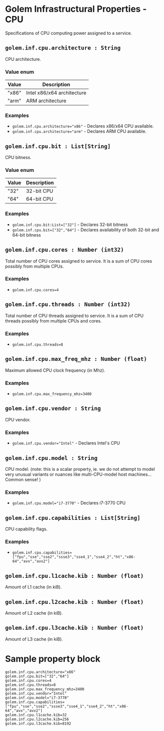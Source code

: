 # Golem Infrastructural Properties - CPU
Specifications of CPU computing power assigned to a service.

## `golem.inf.cpu.architecture : String`
CPU architecture.
### Value enum
|Value| Description |
|---|---|
|"x86"|Intel x86/x64 architecture|
|"arm"|ARM architecture|
### **Examples**
* `golem.inf.cpu.architecture="x86"` - Declares x86/x64 CPU available.
* `golem.inf.cpu.architecture="arm"` - Declares ARM CPU available.


## `golem.inf.cpu.bit : List[String]`
CPU bitness.
### Value enum
|Value| Description |
|---|---|
|"32"|32-bit CPU|
|"64"|64-bit CPU|
### **Examples**
* `golem.inf.cpu.bit:List=["32"]` - Declares 32-bit bitness
* `golem.inf.cpu.bit=["32","64"]` - Declares availability of both 32-bit and 64-bit bitness


## `golem.inf.cpu.cores : Number (int32)`
Total number of CPU cores assigned to service. It is a sum of CPU cores possibly from multiple CPUs.
### **Examples**
* `golem.inf.cpu.cores=4`


## `golem.inf.cpu.threads : Number (int32)`
Total number of CPU threads assigned to service. It is a sum of CPU threads possibly from multiple CPUs and cores.
### **Examples**
* `golem.inf.cpu.threads=8`


## `golem.inf.cpu.max_freq_mhz : Number (float)`
Maximum allowed CPU clock frequency (in Mhz).
### **Examples**
* `golem.inf.cpu.max_frequency_mhz=3400` 


## `golem.inf.cpu.vendor : String`
CPU vendor.
### **Examples**
* `golem.inf.cpu.vendor="Intel"` - Declares Intel's CPU 


## `golem.inf.cpu.model : String`
CPU model.
(note: this is a scalar property, ie. we do not attempt to model very unusual variants
or nuances like multi-CPU-model host machines... Common sense! )
### **Examples**
* `golem.inf.cpu.model="i7-3770"` - Declares i7-3770 CPU


## `golem.inf.cpu.capabilities : List[String]`
CPU capability flags. 
### **Examples**
* `golem.inf.cpu.capabilities=["fpu","sse","sse2","ssse3","sse4_1","sse4_2","ht","x86-64","avx","avx2"]`


## `golem.inf.cpu.l1cache.kib : Number (float)`
Amount of L1 cache (in kiB).

## `golem.inf.cpu.l2cache.kib : Number (float)`
Amount of L2 cache (in kiB).

## `golem.inf.cpu.l3cache.kib : Number (float)`
Amount of L3 cache (in kiB).


# Sample property block
```
golem.inf.cpu.architecture="x86"
golem.inf.cpu.bit=["32","64"]
golem.inf.cpu.cores=4
golem.inf.cpu.threads=8
golem.inf.cpu.max_frequency_mhz=3400
golem.inf.cpu.vendor="Intel"
golem.inf.cpu.model="i7-3770"
golem.inf.cpu.capabilities=["fpu","sse","sse2","ssse3","sse4_1","sse4_2","ht","x86-64","avx","avx2"]
golem.inf.cpu.l1cache.kib=32
golem.inf.cpu.l2cache.kib=256
golem.inf.cpu.l3cache.kib=8192
```
